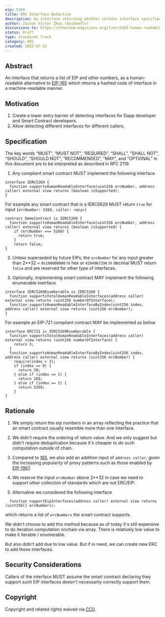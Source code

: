 ```yaml
---
eip: 5269
title: ERC Interface Detection
description: An interface returning whether certain interface specified in ERC number is supported by a smart contract and open to certain caller.
author: Zainan Victor Zhou (@xinbenlv)
discussions-to: https://ethereum-magicians.org/t/erc5269-human-readable-interface-detection/9957
status: Draft
type: Standards Track
category: ERC
created: 2022-07-15
---
```


## Abstract
An interface that returns a list of EIP and other numbers, as a human-readable alternative to [EIP-165](./eip-165.md) which returns a hashed code of interface in a machine-readable manner.

## Motivation
1. Create a lower entry barrier of detecting interfaces for Dapp developer and Smart Contract developers.
2. Allow detecting different interfaces for different callers.

## Specification
The key words “MUST”, “MUST NOT”, “REQUIRED”, “SHALL”, “SHALL NOT”, “SHOULD”, “SHOULD NOT”, “RECOMMENDED”, “MAY”, and “OPTIONAL” in this document are to be interpreted as described in RFC 2119.

1. Any compliant smart contract MUST implement the following interface

```solidity
interface IERC5269 {
  function supportsHumanReadableInterface(uint256 ercNumber, address caller) external view returns (boolean isSupported);
}
```

For example any smart contract that is a IERC5629 MUST return `true` for input `{ercNumber: 5269, caller: <any>}`

```solidity
contract DemoContract is IERC5269 {
  function supportsHumanReadableInterface(uint256 ercNumber, address caller) external view returns (boolean isSupported) {
    if (ercNumber === 5269) {
      return true;
    } 
    return false;
}
```

2. Unless superseded by future EIPs, the `ercNumber` for any input greater than 2**32 = `0x100000000` in hex or `4294967296` in decimal MUST return `false` and are reserved for other type of interfaces. 

3. Optionally, implementing smart contract MAY implement the following enumerable inetrface

```solidity
interface IERC5269Enumberable is IERC5269 {
  function supportsTotalHumanReadableInterfaces(address caller) external view returns (uint256 numberOfInterface);
  function supportsHumanReadableInterfaceByIndex(uint256 index, address caller) external view returns (uint256 ercNumber);
}
```

For example an EIP-721 compliant contract MAY be implemented as below

```solidity
interface ERC721 is IERC5269Enumberable {
  function supportsTotalHumanReadableInterfaces(address caller) external view returns (uint256 numberOfInterface) {
    return 3;
  }
  function supportsHumanReadableInterfaceByIndex(uint256 index, address caller) external view returns (uint256 ercNumber) {
    require(index < 3);
    if (index == 0) {
      return 20;
    } else if (index == 1) { 
      return 165;
    } else if (index == 2) {
      return 5269; 
    }
}
```


## Rationale

1. We simply return the eip numbers in an array reflecting the practice that an smart contract usually resemble more than one interface.

2. We didn't require the ordering of return value. And we only suggest but didn't require deduplication because it's cheaper to do such computation outside of chain.

3. Compared to [
165](./eip-165.md), we also add an addition input of `address caller`, given the increasing popularity of proxy patterns such as those enabled by [EIP-1967](./eip-1967.md).

4. We reserve the input `ercNumber` above 2**32 in case we need to support other collection of standards which are not ERC/EIP.
 
5. Alternative we considered the following interface

```solidity
  function supportEipInterfaces(address caller) external view returns (uint256[] ercNumbers);
```

which returns a list of `ercNumbers` the smart contract supports.

We didn't choose to add this method because as of today it's still expensive to do iteration computation onchain via array. There is relatively 
low value to make it iterable / enumerable.

But also didn't add due to low value. But if in need, we can create new ERC to add these interfaces.

## Security Considerations
Callers of the interface MUST assume the smart contract declaring they support such EIP interfaces doesn't necessarily correctly support them.

## Copyright
Copyright and related rights waived via [CC0](../LICENSE.md).
